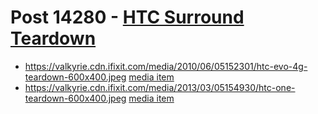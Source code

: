 # Post 14280 - [HTC Surround Teardown](https://www.ifixit.com/News/14280/htc-surround-teardown)

- https://valkyrie.cdn.ifixit.com/media/2010/06/05152301/htc-evo-4g-teardown-600x400.jpeg [media item](media-28543.md)
- https://valkyrie.cdn.ifixit.com/media/2013/03/05154930/htc-one-teardown-600x400.jpeg [media item](media-28185.md)